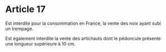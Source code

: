 # Article 17

Est interdite pour la consommation en France, la vente des noix ayant subi un trempage.

Est également interdite la vente des artichauts dont le pédoncule présente une longueur supérieure à 10 cm.
